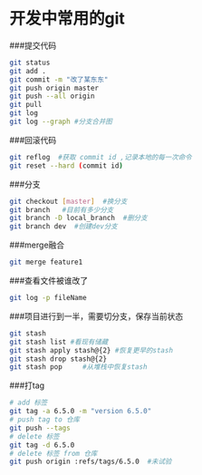 
# 开发中常用的git

###提交代码

```bash
git status 
git add .  
git commit -m "改了某东东"
git push origin master
git push --all origin
git pull 
git log
git log --graph #分支合并图
```

###回滚代码

```bash
git reflog  #获取 commit id ,记录本地的每一次命令
git reset --hard (commit id)
```

###分支

```bash
git checkout [master]  #换分支
git branch   #目前有多少分支
git branch -D local_branch  #删分支
git branch dev  #创建dev分支
```

###merge融合

```bash
git merge feature1 
```

###查看文件被谁改了

```bash
git log -p fileName
```

###项目进行到一半，需要切分支，保存当前状态

```bash 
git stash 
git stash list #看现有储藏
git stash apply stash@{2} #恢复更早的stash
git stash drop stash@{2}  
git stash pop     #从堆栈中恢复stash
```

###打tag

```bash
# add 标签 
git tag -a 6.5.0 -m "version 6.5.0"
# push tag to 仓库
git push --tags 
# delete 标签
git tag -d 6.5.0
# delete 标签 from 仓库
git push origin :refs/tags/6.5.0  #未试验

```


